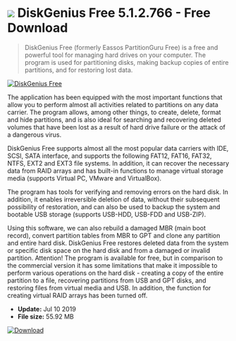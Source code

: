 # ![](https://cdn.softexe.net/static/icon/0/diskgenius-free-8720.png) DiskGenius Free 5.1.2.766 - Free Download

> DiskGenius Free (formerly Eassos PartitionGuru Free) is a free and powerful tool for managing hard drives on your computer. The program is used for partitioning disks, making backup copies of entire partitions, and for restoring lost data.

[![DiskGenius Free](https://gallery.dpcdn.pl/imgc/Tools/9110/g_-_420x350_1.5_-_x20120623123541_00.jpg)](https://softexe.net/win/disks-files/hdd-utilities/diskgenius-free:hgbR.html)

The application has been equipped with the most important functions that allow you to perform almost all activities related to partitions on any data carrier. The program allows, among other things, to create, delete, format and hide partitions, and is also ideal for searching and recovering deleted volumes that have been lost as a result of hard drive failure or the attack of a dangerous virus. 
 
 
 DiskGenius Free supports almost all the most popular data carriers with IDE, SCSI, SATA interface, and supports the following FAT12, FAT16, FAT32, NTFS, EXT2 and EXT3 file systems. In addition, it can recover the necessary data from RAID arrays and has built-in functions to manage virtual storage media (supports Virtual PC, VMware and VirtualBox). 
 
 
 The program has tools for verifying and removing errors on the hard disk. In addition, it enables irreversible deletion of data, without their subsequent possibility of restoration, and can also be used to backup the system and bootable USB storage (supports USB-HDD, USB-FDD and USB-ZIP). 
 
 
 Using this software, we can also rebuild a damaged MBR (main boot record), convert partition tables from MBR to GPT and clone any partition and entire hard disk. DiskGenius Free restores deleted data from the system or specific disk space on the hard disk and from a damaged or invalid partition. 
 Attention!
 The program is available for free, but in comparison to the commercial version it has some limitations that make it impossible to perform various operations on the hard disk - creating a copy of the entire partition to a file, recovering partitions from USB and GPT disks, and restoring files from virtual media and USB. In addition, the function for creating virtual RAID arrays has been turned off.


- **Update:** Jul 10 2019
- **File size:** 55.92 MB

[![Download](https://cdn.softexe.net/static/img/download.png)](https://softexe.net/win/disks-files/hdd-utilities/diskgenius-free:hgbR.html)

